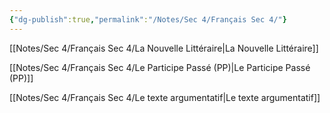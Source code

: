 ```yaml
---
{"dg-publish":true,"permalink":"/Notes/Sec 4/Français Sec 4/"}
---
```



[[Notes/Sec 4/Français Sec 4/La Nouvelle Littéraire\|La Nouvelle Littéraire]]

[[Notes/Sec 4/Français Sec 4/Le Participe Passé (PP)\|Le Participe Passé (PP)]]

[[Notes/Sec 4/Français Sec 4/Le texte argumentatif\|Le texte argumentatif]]
